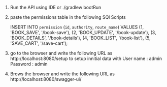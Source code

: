 1. Run the API using IDE or ./gradlew bootRun
2. paste the permissions table in the following SQl Scripts
   
   INSERT INTO `permission` (`id`, `authority`, `route_name`) VALUES
   (1, 'BOOK_SAVE', '/book-save'),
   (2, 'BOOK_UPDATE', '/book-update'),
   (3, 'BOOK_DETAILS', '/book-details'),
   (4, 'BOOK_LIST', '/book-list'),
   (5, 'SAVE_CART', '/save-cart');
   
3. go to the browser and write the following URL as http://localhost:8080/setup to setup innitial data with
   User name : admin
   Password  : admin
   
4. Brows the browser and write the following URL as http://localhost:8080/swagger-ui/
